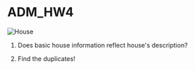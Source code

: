 # ADM_HW4 
   ![House](https://www.google.com/url?sa=i&rct=j&q=&esrc=s&source=images&cd=&ved=2ahUKEwiYkrfQyZXfAhUlsqQKHTmKDVEQjRx6BAgBEAU&url=%2Furl%3Fsa%3Di%26rct%3Dj%26q%3D%26esrc%3Ds%26source%3Dimages%26cd%3D%26ved%3D2ahUKEwiYkrfQyZXfAhUlsqQKHTmKDVEQjRx6BAgBEAU%26url%3D%252Furl%253Fsa%253Di%2526rct%253Dj%2526q%253D%2526esrc%253Ds%2526source%253Dimages%2526cd%253D%2526cad%253Drja%2526uact%253D8%2526ved%253D2ahUKEwiYkrfQyZXfAhUlsqQKHTmKDVEQjRx6BAgBEAU%2526url%253Dhttps%25253A%25252F%25252Fwww.adviseonly.com%25252Fblog%25252Ftag%25252Freal-estate%25252F%2526psig%253DAOvVaw2WQ6MV5ZKL8Q-pA6ErcH-O%2526ust%253D1544542036781065%26psig%3DAOvVaw2WQ6MV5ZKL8Q-pA6ErcH-O%26ust%3D1544542036781065&psig=AOvVaw2WQ6MV5ZKL8Q-pA6ErcH-O&ust=1544542036781065)

1) Does basic house information reflect house's description?


2) Find the duplicates!

